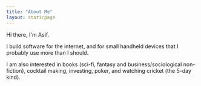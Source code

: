 ```yaml
---
title: "About Me"
layout: staticpage
---
```


Hi there, I'm Asif.

I build software for the internet, and for small handheld devices that I probably use more than I should.

I am also interested in books (sci-fi, fantasy and business/sociological non-fiction), cocktail making, investing, poker, and watching cricket (the 5-day kind).
